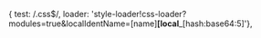   { test: /\.css$/, 
        loader: 'style-loader!css-loader?modules=true&localIdentName=[name]__[local___[hash:base64:5]'},